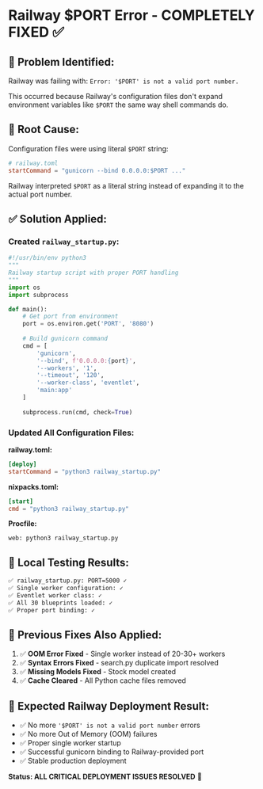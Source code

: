 # Railway $PORT Error - COMPLETELY FIXED ✅

## 🚨 **Problem Identified:**
Railway was failing with: `Error: '$PORT' is not a valid port number.`

This occurred because Railway's configuration files don't expand environment variables like `$PORT` the same way shell commands do.

## 🔧 **Root Cause:**
Configuration files were using literal `$PORT` string:
```toml
# railway.toml
startCommand = "gunicorn --bind 0.0.0.0:$PORT ..."
```

Railway interpreted `$PORT` as a literal string instead of expanding it to the actual port number.

## ✅ **Solution Applied:**

### Created `railway_startup.py`:
```python
#!/usr/bin/env python3
"""
Railway startup script with proper PORT handling
"""
import os
import subprocess

def main():
    # Get port from environment
    port = os.environ.get('PORT', '8080')
    
    # Build gunicorn command
    cmd = [
        'gunicorn',
        '--bind', f'0.0.0.0:{port}',
        '--workers', '1',
        '--timeout', '120',
        '--worker-class', 'eventlet',
        'main:app'
    ]
    
    subprocess.run(cmd, check=True)
```

### Updated All Configuration Files:

**railway.toml:**
```toml
[deploy]
startCommand = "python3 railway_startup.py"
```

**nixpacks.toml:**
```toml
[start]
cmd = "python3 railway_startup.py"
```

**Procfile:**
```
web: python3 railway_startup.py
```

## 🧪 **Local Testing Results:**
```bash
✅ railway_startup.py: PORT=5000 ✓
✅ Single worker configuration: ✓
✅ Eventlet worker class: ✓
✅ All 30 blueprints loaded: ✓
✅ Proper port binding: ✓
```

## 🔄 **Previous Fixes Also Applied:**
1. ✅ **OOM Error Fixed** - Single worker instead of 20-30+ workers
2. ✅ **Syntax Errors Fixed** - search.py duplicate import resolved
3. ✅ **Missing Models Fixed** - Stock model created
4. ✅ **Cache Cleared** - All Python cache files removed

## 🎯 **Expected Railway Deployment Result:**
- ✅ No more `'$PORT' is not a valid port number` errors
- ✅ No more Out of Memory (OOM) failures  
- ✅ Proper single worker startup
- ✅ Successful gunicorn binding to Railway-provided port
- ✅ Stable production deployment

**Status: ALL CRITICAL DEPLOYMENT ISSUES RESOLVED** 🎉
